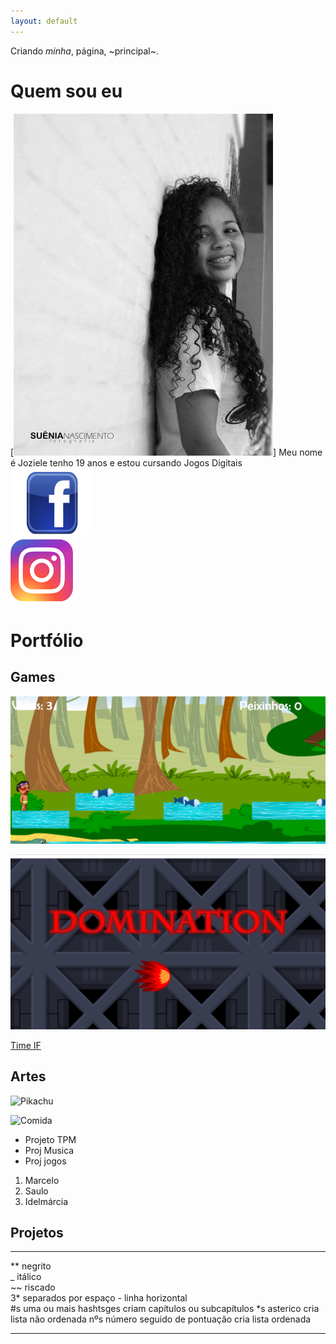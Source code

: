 ```yaml
---
layout: default
---
```


Criando *minha*, página, ~principal~.

# Quem sou eu 
[![](Perfil.jpg)]
Meu nome é Joziele tenho 19 anos e estou cursando Jogos Digitais  
[![](face2.png)](https://www.facebook.com/jozielle.santos.378)  
[![](Insta.png)](https://www.instagram.com/jozielles/)  


# Portfólio

## Games



[![](Cacique.png)](https://joozi.github.io/Cacique/)  

[![](Domination.png)](https://joozi.github.io/Domination/)

[Time IF](https://ortegagamer.github.io/GAMES/TimeIF/)

## Artes
![Pikachu](https://userscontent2.emaze.com/images/a95fc4c6-85de-41e5-aabf-0f03f3e2645b/e6d0ff9404f9660db71698d0c17493e3.png)

![Comida](https://s3.amazonaws.com/kandipatternspatterns/food/18909__pizza.png)  
* Projeto TPM
* Proj Musica
* Proj jogos

1. Marcelo
2. Saulo
3. Idelmárcia

## Projetos

* * *

** negrito  
_ itálico  
~~ riscado  
3* separados por espaço - linha horizontal  
#s uma ou mais hashtsges criam capítulos ou subcapítulos
*s asterico cria lista não ordenada
nºs número seguido de pontuação cria lista ordenada

* * *
